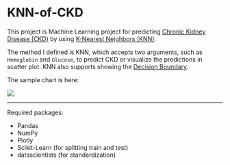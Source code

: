 # KNN-of-CKD

This project is Machine Learning project for predicting [Chronic Kidney Disease (CKD)](https://www.cdc.gov/kidneydisease/basics.html) by using [K-Nearest Neighbors (KNN)](https://en.wikipedia.org/wiki/K-nearest_neighbors_algorithm).

The method I defined is KNN, which accepts two arguments, such as `Hemoglobin` and `Glucose`, to predict CKD or visualize the predictions in scatter plot. KNN also supports showing the [Decision Boundary](https://en.wikipedia.org/wiki/Decision_boundary).

The sample chart is here:

![](https://raw.githubusercontent.com/ZacksAmber/PicGo/master/img/20210618090811.svg)

---

Required packages:
- Pandas
- NumPy
- Plotly
- Scikit-Learn (for splitting  train and test)
- datascientists (for standardization)